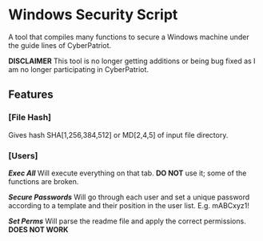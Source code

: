 # Windows Security Script
A tool that compiles many functions to secure a Windows machine under the guide lines of CyberPatriot.

**DISCLAIMER** This tool is no longer getting additions or being bug fixed as I am no longer participating in CyberPatriot.

## Features

### [File Hash]
Gives hash SHA[1,256,384,512] or MD[2,4,5] of input file directory.


### [Users]
***Exec All*** Will execute everything on that tab. **DO NOT** use it; some of the functions are broken.

***Secure Passwords*** Will go through each user and set a unique password according to a template and their position in the user list. E.g. mABCxyz1!

***Set Perms*** Will parse the readme file and apply the correct permissions. **DOES NOT WORK**
